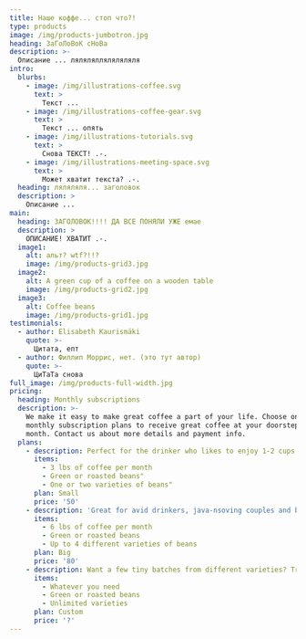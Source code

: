 ```yaml
---
title: Наше коффе... стоп что?!
type: products
image: /img/products-jumbotron.jpg
heading: ЗаГоЛоВоК сНоВа
description: >-
  Описание ... лялялялляляляляля
intro:
  blurbs:
    - image: /img/illustrations-coffee.svg
      text: >
        Текст ...
    - image: /img/illustrations-coffee-gear.svg
      text: >
        Текст ... опять
    - image: /img/illustrations-tutorials.svg
      text: >
        Снова ТЕКСТ! .-.
    - image: /img/illustrations-meeting-space.svg
      text: >
        Может хватит текста? .-.
  heading: ляляляля... заголовок
  description: >
    Описание ...
main:
  heading: ЗАГОЛОВОК!!!! ДА ВСЕ ПОНЯЛИ УЖЕ емае
  description: >
    ОПИСАНИЕ! ХВАТИТ .-.
  image1:
    alt: альт? wtf?!!?
    image: /img/products-grid3.jpg
  image2:
    alt: A green cup of a coffee on a wooden table
    image: /img/products-grid2.jpg
  image3:
    alt: Coffee beans
    image: /img/products-grid1.jpg
testimonials:
  - author: Elisabeth Kaurismäki
    quote: >-
      Цитата, епт
  - author: Филлип Моррис, нет. (это тут автор)
    quote: >-
      ЦиТаТа снова
full_image: /img/products-full-width.jpg
pricing:
  heading: Monthly subscriptions
  description: >-
    We make it easy to make great coffee a part of your life. Choose one of our
    monthly subscription plans to receive great coffee at your doorstep each
    month. Contact us about more details and payment info.
  plans:
    - description: Perfect for the drinker who likes to enjoy 1-2 cups per day.
      items:
        - 3 lbs of coffee per month
        - Green or roasted beans"
        - One or two varieties of beans"
      plan: Small
      price: '50'
    - description: 'Great for avid drinkers, java-nsoving couples and bigger crowds'
      items:
        - 6 lbs of coffee per month
        - Green or roasted beans
        - Up to 4 different varieties of beans
      plan: Big
      price: '80'
    - description: Want a few tiny batches from different varieties? Try our custom plan
      items:
        - Whatever you need
        - Green or roasted beans
        - Unlimited varieties
      plan: Custom
      price: '?'
---
```



